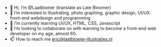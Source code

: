 - 👋 Hi, I’m @Laatbloeier (translate as Late Bloomer)
- 👀 I’m interested in illustrating, photo graphing, graphic design, UI/UX. front-end webdesign and programming
- 🌱 I’m currently learning UI/UX, HTML, CSS, Javascript
- 💞️ I’m looking to collaborate on with learning to become a front-end web developer on my age, almost 60.
- 📫 How to reach me eric@laatbloeier-illustraties.nl

<!---
Laatbloeier/Laatbloeier is a ✨ special ✨ repository because its `README.md` (this file) appears on your GitHub profile.
You can click the Preview link to take a look at your changes.
--->
